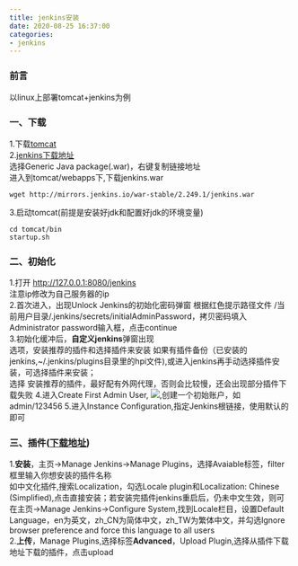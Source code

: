 ```yaml
---
title: jenkins安装
date: 2020-08-25 16:37:00
categories:
- jenkins
---
```

### 前言
以linux上部署tomcat+jenkins为例
### 一、下载
1.下载[tomcat](https://tomcat.apache.org/download-90.cgi)
<br>2.[jenkins下载地址]((https://jenkins.io/zh/download/))
<br>选择Generic Java package(.war)，右键复制链接地址
<br>进入到tomcat/webapps下,下载jenkins.war
```
wget http://mirrors.jenkins.io/war-stable/2.249.1/jenkins.war 
```
3.启动tomcat(前提是安装好jdk和配置好jdk的环境变量)
```
cd tomcat/bin
startup.sh
```
### 二、初始化
1.打开 http://127.0.0.1:8080/jenkins
<br>注意ip修改为自己服务器的ip
<br>2.首次进入，出现Unlock Jenkins的初始化密码弹窗
根据红色提示路径文件 /当前用户目录/.jenkins/secrets/initialAdminPassword，拷贝密码填入Administrator password输入框，点击continue
<br>3.初始化缓冲后，**自定义jenkins**弹窗出现
<br>选项，安装推荐的插件和选择插件来安装
如果有插件备份（已安装的jenkins,~/.jenkins/plugins目录里的hpi文件),或进入jenkins再手动选择插件安装，可选择插件来安装；
<br>选择 安装推荐的插件，最好配有外网代理，否则会比较慢，还会出现部分插件下载失败
4.进入Create First Admin User,
![](../images/jenkins-plugins-download.png),创建一个初始账户，如admin/123456
5.进入Instance Configuration,指定Jenkins根链接，使用默认的即可

### 三、插件([下载地址](http://updates.jenkins-ci.org/download/plugins/))
1.**安装**，主页->Manage Jenkins->Manage Plugins，选择Avaiable标签，filter框里输入你想安装的插件名称
<br>如中文化插件,搜索Localization，勾选Locale plugin和Localization: Chinese (Simplified),点击直接安装；若安装完插件jenkins重启后，仍未中文生效，则可在主页->Manage Jenkins->Configure System,找到Locale栏目，设置Default Language，en为英文，zh_CN为简体中文，zh_TW为繁体中文，并勾选Ignore browser preference and force this language to all users
<br>2.**上传**，Manage Plugins,选择标签**Advanced**，Upload Plugin,选择从插件下载地址下载的插件，点击upload


